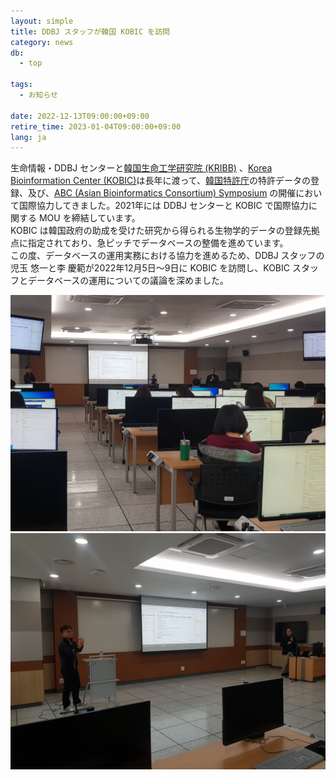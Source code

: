 ```yaml
---
layout: simple
title: DDBJ スタッフが韓国 KOBIC を訪問
category: news
db:
  - top

tags:
  - お知らせ

date: 2022-12-13T09:00:00+09:00
retire_time: 2023-01-04T09:00:00+09:00
lang: ja
---
```


生命情報・DDBJ センターと[韓国生命工学研究院 \(KRIBB\)](https://www.kribb.re.kr/eng2/main/main.jsp) 、[Korea Bioinformation Center \(KOBIC\)](https://www.kobic.re.kr/kobic/)は長年に渡って、[韓国特許庁](https://www.kipo.go.kr/en/MainApp?c=1000)の特許データの登録、及び、[ABC \(Asian Bioinformatics Consortium\) Symposium](http://abcsymposium.org/) の開催において国際協力してきました。2021年には DDBJ センターと KOBIC で国際協力に関する MOU を締結しています。     
KOBIC は韓国政府の助成を受けた研究から得られる生物学的データの登録先拠点に指定されており、急ピッチでデータベースの整備を進めています。  
この度、データベースの運用実務における協力を進めるため、DDBJ スタッフの児玉 悠一と李 慶範が2022年12月5日～9日に KOBIC を訪問し、KOBIC スタッフとデータベースの運用についての議論を深めました。

<img src="/assets/images/news/kobic1.jpg" class="w400">   

<img src="/assets/images/news/kobic2.jpg" class="w400">


